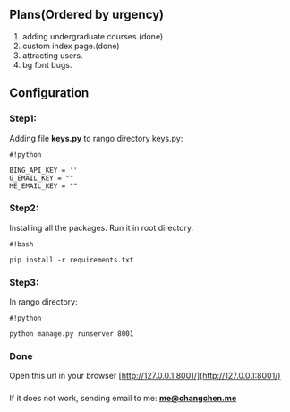 ## Plans(Ordered by urgency) ##
1. adding undergraduate courses.(done)
2. custom index page.(done)
3. attracting users.
4. bg font bugs.

## Configuration ##
### Step1: ###
Adding file **keys.py** to rango directory
keys.py:   
```
#!python

BING_API_KEY = ''
G_EMAIL_KEY = ""
ME_EMAIL_KEY = ""
```

### Step2: ###
Installing all the packages. 
Run it in root directory.
```
#!bash

pip install -r requirements.txt
```

### Step3: ###

In rango directory:   

```
#!python

python manage.py runserver 8001
```

### Done ###
Open this url in your browser
[http://127.0.0.1:8001/](http://127.0.0.1:8001/)

###  ###
###  ###
If it does not work, sending email to me:
**me@changchen.me**